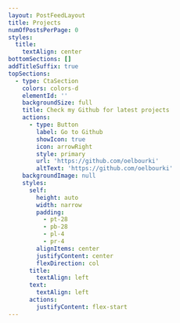 ```yaml
---
layout: PostFeedLayout
title: Projects
numOfPostsPerPage: 0
styles:
  title:
    textAlign: center
bottomSections: []
addTitleSuffix: true
topSections:
  - type: CtaSection
    colors: colors-d
    elementId: ''
    backgroundSize: full
    title: Check my Github for latest projects
    actions:
      - type: Button
        label: Go to Github
        showIcon: true
        icon: arrowRight
        style: primary
        url: 'https://github.com/oelbourki'
        altText: 'https://github.com/oelbourki'
    backgroundImage: null
    styles:
      self:
        height: auto
        width: narrow
        padding:
          - pt-28
          - pb-28
          - pl-4
          - pr-4
        alignItems: center
        justifyContent: center
        flexDirection: col
      title:
        textAlign: left
      text:
        textAlign: left
      actions:
        justifyContent: flex-start
---
```

